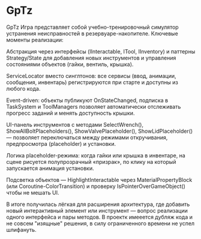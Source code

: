 # GpTz
 GpTz
Игра представляет собой учебно-тренировочный симулятор устранения неисправностей в резервуаре-накопителе. 
Ключевые моменты реализации:

Абстракция через интерфейсы (IInteractable, ITool, IInventory) и паттерны Strategy/State для добавления новых инструментов и управления состояниями объектов (гайки, вентиль, крышка).

ServiceLocator вместо синглтонов: все сервисы (ввод, анимации, сообщения, инвентарь) регистрируются при старте и доступны из любого кода.

Event-driven: объекты публикуют OnStateChanged, подписка в TaskSystem и ToolManagers позволяет автоматически отслеживать прогресс заданий и менять доступность крышки.

UI-панель инструментов с методами SelectWrench(), ShowAllBoltPlaceholders(), ShowValvePlaceholder(), ShowLidPlaceholder() — позволяет переключаться между режимами откручивания, предпросмотра (placeholder) и установки.

Логика placeholder-режима: когда гайки или крышка в инвентаре, на сцене рисуется полупрозрачный «призрак», по клику на который запускается анимация установки.

Подсветка объектов — HighlightInteractable через MaterialPropertyBlock (или Coroutine-ColorTransition) и проверку IsPointerOverGameObject() чтобы не мешать UI.

В итоге получилась лёгкая для расширения архитектура, где добавить новый интерактивный элемент или инструмент — вопрос реализации одного интерфейса и пары методов.
В проектк имееется дубляж кода и не совсем "изящные" решения, в силу ограниченного времени не успел шлифануть.
